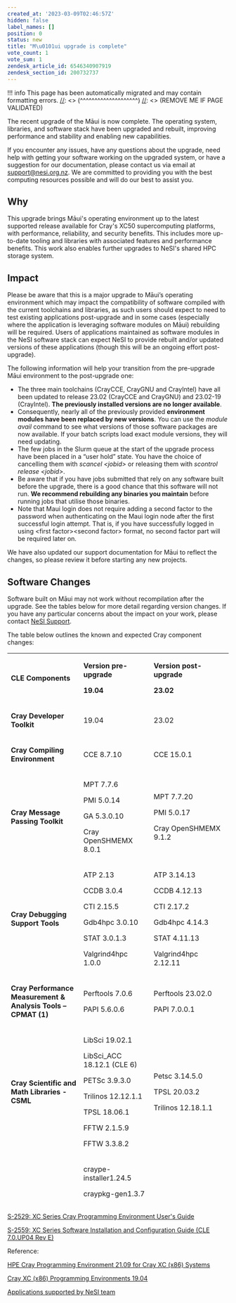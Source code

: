 ```yaml
---
created_at: '2023-03-09T02:46:57Z'
hidden: false
label_names: []
position: 0
status: new
title: "M\u0101ui upgrade is complete"
vote_count: 1
vote_sum: 1
zendesk_article_id: 6546340907919
zendesk_section_id: 200732737
---
```




[//]: <> (REMOVE ME IF PAGE VALIDATED)
[//]: <> (vvvvvvvvvvvvvvvvvvvv)
!!! info
    This page has been automatically migrated and may contain formatting errors.
[//]: <> (^^^^^^^^^^^^^^^^^^^^)
[//]: <> (REMOVE ME IF PAGE VALIDATED)

<p>The recent upgrade of the Māui is now complete. The operating system, libraries, and software stack have been upgraded and rebuilt, improving performance and stability and enabling new capabilities.</p>
<p>If you encounter any issues, have any questions about the upgrade, need help with getting your software working on the upgraded system, or have a suggestion for our documentation, please contact us via email at <a href="mailto:support@nesi.org.nz"><span class="wysiwyg-underline">support@nesi.org.nz</span></a>. We are committed to providing you with the best computing resources possible and will do our best to assist you.</p>
<h2>Why</h2>
<p><span style="font-weight: 400;">This upgrade brings Māui's operating environment up to the latest supported release available for Cray's XC50 supercomputing platforms, with performance, reliability, and security benefits. This i</span>ncludes more up-to-date tooling and libraries with associated features and performance benefits. This work also enables further upgrades to NeSI's shared HPC storage system.</p>
<h2>Impact</h2>
<p><span style="font-weight: 400;">Please be aware that this is a major upgrade to Māui’s operating environment which may impact the compatibility of software compiled with the current toolchains and libraries, as such users should expect to need to test existing applications post-upgrade and in some cases (especially where the application is leveraging software modules on Māui) rebuilding will be required. Users of applications maintained as software modules in the NeSI software stack can expect NeSI to provide rebuilt and/or updated versions of these applications (though this will be an ongoing effort post-upgrade).</span><span style="font-weight: 400;"></span></p>
<p><span style="font-weight: 400;">The following information will help your transition from the pre-upgrade Māui environment to the post-upgrade one: </span></p>
<ul>
<li>The three main toolchains (CrayCCE, CrayGNU and CrayIntel) have all been updated to release 23.02 (CrayCCE and CrayGNU) and 23.02-19 (CrayIntel). <strong>The previously installed versions are no longer available</strong>.</li>
<li>Consequently, nearly all of the previously provided <strong>environment modules have been replaced by new versions</strong>. You can use the <em>module avail</em> command to see what versions of those software packages are now available. If your batch scripts load exact module versions, they will need updating.</li>
<li>The few jobs in the Slurm queue at the start of the upgrade process have been placed in a “user hold” state. You have the choice of cancelling them with <em>scancel &lt;jobid&gt;</em> or releasing them with <em>scontrol release &lt;jobid&gt;</em>.</li>
<li>Be aware that if you have jobs submitted that rely on any software built before the upgrade, there is a good chance that this software will not run. <strong>We recommend rebuilding any binaries you maintain</strong> before running jobs that utilise those binaries.</li>
<li>Note that Maui login does not require adding a second factor to the password when authenticating on the Maui login node after the first successful login attempt. That is, if you have successfully logged in using &lt;first factor&gt;&lt;second factor&gt; format, no second factor part will be required later on.</li>
</ul>
<p>We have also updated our support documentation for Māui to reflect the changes, so please review it before starting any new projects. </p>
<h2>Software Changes</h2>
<p>Software built on Māui may not work without recompilation after the upgrade. See the tables below for more detail regarding version changes. If you have any particular concerns about the impact on your work, please contact <a href="https://support.nesi.org.nz/hc/en-gb/requests/new">NeSI Support</a>.</p>
<p>The table below outlines the known and expected Cray component changes:</p>
<table style="font-weight: 400; height: 1258px;" width="633">
<tbody>
<tr style="height: 51px;">
<td style="height: 51px; width: 196.789px;">
<p><strong>CLE Components</strong></p>
</td>
<td style="height: 51px; width: 180.992px;">
<p><strong>Version pre-upgrade</strong></p>
<p><strong>19.04</strong></p>
</td>
<td style="height: 51px; width: 221.219px;">
<p><strong>Version post-upgrade</strong></p>
<p><strong>23.02</strong></p>
</td>
</tr>
<tr style="height: 22px;">
<td style="height: 22px; width: 196.789px;">
<p><strong>Cray Developer Toolkit</strong></p>
</td>
<td style="height: 22px; width: 180.992px;">
<p>19.04</p>
</td>
<td style="height: 22px; width: 221.219px;">
<p>23.02</p>
</td>
</tr>
<tr style="height: 44px;">
<td style="height: 44px; width: 196.789px;">
<p><strong>Cray Compiling Environment</strong></p>
</td>
<td style="height: 44px; width: 180.992px;">
<p>CCE 8.7.10</p>
</td>
<td style="height: 44px; width: 221.219px;">
<p>CCE 15.0.1</p>
</td>
</tr>
<tr style="height: 110px;">
<td style="height: 110px; width: 196.789px;">
<p><strong>Cray Message Passing Toolkit</strong></p>
</td>
<td style="height: 110px; width: 180.992px;">
<p>MPT 7.7.6</p>
<p>PMI 5.0.14</p>
<p>GA 5.3.0.10</p>
<p>Cray OpenSHMEMX 8.0.1</p>
</td>
<td style="height: 110px; width: 221.219px;">
<p>MPT 7.7.20</p>
<p>PMI 5.0.17</p>
<p>Cray OpenSHMEMX 9.1.2</p>
</td>
</tr>
<tr style="height: 169px;">
<td style="height: 169px; width: 196.789px;">
<p><strong>Cray Debugging Support Tools</strong></p>
</td>
<td style="height: 169px; width: 180.992px;">
<p>ATP 2.13</p>
<p>CCDB 3.0.4</p>
<p>CTI 2.15.5</p>
<p>Gdb4hpc 3.0.10</p>
<p>STAT 3.0.1.3</p>
<p>Valgrind4hpc 1.0.0</p>
</td>
<td style="height: 169px; width: 221.219px;">
<p>ATP 3.14.13</p>
<p>CCDB 4.12.13</p>
<p>CTI 2.17.2</p>
<p>Gdb4hpc 4.14.3</p>
<p>STAT 4.11.13</p>
<p>Valgrind4hpc 2.12.11</p>
</td>
</tr>
<tr style="height: 67px;">
<td style="height: 67px; width: 196.789px;">
<p><strong>Cray Performance Measurement &amp; Analysis Tools –CPMAT (1)</strong></p>
</td>
<td style="height: 67px; width: 180.992px;">
<p>Perftools 7.0.6</p>
<p>PAPI 5.6.0.6</p>
</td>
<td style="height: 67px; width: 221.219px;">
<p>Perftools 23.02.0</p>
<p>PAPI 7.0.0.1</p>
</td>
</tr>
<tr style="height: 221px;">
<td style="height: 221px; width: 196.789px;">
<p><strong>Cray Scientific and Math Libraries -CSML</strong></p>
</td>
<td style="height: 221px; width: 180.992px;">
<p>LibSci 19.02.1</p>
<p>LibSci_ACC 18.12.1 (CLE 6)</p>
<p>PETSc 3.9.3.0</p>
<p>Trilinos 12.12.1.1</p>
<p>TPSL 18.06.1</p>
<p>FFTW 2.1.5.9</p>
<p>FFTW 3.3.8.2</p>
</td>
<td style="height: 221px; width: 221.219px;">
<p>Petsc 3.14.5.0</p>
<p>TPSL 20.03.2</p>
<p>Trilinos 12.18.1.1</p>
</td>
</tr>
<tr style="height: 191px;">
<td style="height: 191px; width: 196.789px;">
<p><strong>Cray Environment Setup and Compiling support -CENV</strong></p>
</td>
<td style="height: 191px; width: 180.992px;">
<p>craype-installer1.24.5</p>
<p>craypkg-gen1.3.7</p>
<p>craype 2.5.18</p>
<p>cray-modules 3.2.11.1</p>
<p>cray-mpich-compat1.0.0-8 (patch)</p>
<p>cdt-prgenv 6.0.5</p>
</td>
<td style="height: 191px; width: 221.219px;">
<p>craypkg-gen 1.3.26</p>
<p>craype 2.7.15</p>
</td>
</tr>
<tr style="height: 302px;">
<td style="height: 302px; width: 196.789px;">
<p><strong>Third party products</strong></p>
</td>
<td style="height: 302px; width: 180.992px;">
<p>HDF5 1.10.2.0</p>
<p>NetCDF 4.6.1.3</p>
<p>parallel-NetCDF 1.8.1.4</p>
<p>iobuf 2.0.8</p>
<p>java jdk 1.8.0_51 (CLE 6)</p>
<p>GCC 7.3.0</p>
<p>GCC 8.3.0</p>
<p>cray-python 2.7.15.3 &amp; 3.6.5.3 (CLE 6)</p>
<p>cray-R 3.4.2</p>
</td>
<td style="height: 302px; width: 221.219px;">
<p>HDF5 1.12.2.3</p>
<p>NetCDF 4.9.0.3</p>
<p>Parallel-NetCDF 1.12.3.3</p>
<p>iobuf 2.0.10</p>
<p>GCC 10.3.0</p>
<p>GCC 12.1.0</p>
<p>cray-python 3.9.13.2</p>
<p>cray-R 4.2.1.1</p>
</td>
</tr>
<tr style="height: 81px;">
<td style="height: 81px; width: 196.789px;">
<p><strong>Third Party Licensed Products</strong></p>
</td>
<td style="height: 81px; width: 180.992px;">
<p>PGI 18.10 (CLE 6 only)</p>
<p>TotalView 2018.3.8</p>
<p>Forge 19.0.3.1</p>
</td>
<td style="height: 81px; width: 221.219px;">
<p>Forge 21.0.3</p>
<p>Totalview 2021.2.14</p>
</td>
</tr>
</tbody>
</table>
<p style="font-weight: 400;"><a href="https://support.hpe.com/hpesc/public/docDisplay?docLocale=en_US&amp;docId=a00113984en_us" data-saferedirecturl="https://www.google.com/url?q=https://support.hpe.com/hpesc/public/docDisplay?docLocale%3Den_US%26docId%3Da00113984en_us&amp;source=gmail&amp;ust=1670532540611000&amp;usg=AOvVaw01b_uhLa99nfjgIWWpS_2u">S-2529: XC Series Cray Programming Environment User's Guide</a></p>
<p style="font-weight: 400;"><a href="https://support.hpe.com/hpesc/public/docDisplay?docLocale=en_US&amp;docId=sd00002132en_us" data-saferedirecturl="https://www.google.com/url?q=https://support.hpe.com/hpesc/public/docDisplay?docLocale%3Den_US%26docId%3Dsd00002132en_us&amp;source=gmail&amp;ust=1670532540611000&amp;usg=AOvVaw2yYVYXLHXHizRraW1Xec1z">S-2559: XC Series Software Installation and Configuration Guide (CLE 7.0.UP04 Rev E)</a></p>
<p style="font-weight: 400;">Reference:</p>
<p style="font-weight: 400;"><a href="https://support.hpe.com/hpesc/public/docDisplay?docLocale=en_US&amp;docId=a00118188en_us" data-saferedirecturl="https://www.google.com/url?q=https://support.hpe.com/hpesc/public/docDisplay?docLocale%3Den_US%26docId%3Da00118188en_us&amp;source=gmail&amp;ust=1670532540611000&amp;usg=AOvVaw35pcVNPonvHXNy2kyYl_77">HPE Cray Programming Environment 21.09 for Cray XC (x86) Systems</a></p>
<p style="font-weight: 400;"><a href="https://support.hpe.com/hpesc/public/docDisplay?docId=a00114073en_us&amp;docLocale=en_US" data-saferedirecturl="https://www.google.com/url?q=https://support.hpe.com/hpesc/public/docDisplay?docId%3Da00114073en_us%26docLocale%3Den_US&amp;source=gmail&amp;ust=1670532540611000&amp;usg=AOvVaw1KsW-xCm7ez_u2Hu0lxzNO">Cray XC (x86) Programming Environments 19.04</a></p>
<p style="font-weight: 400;"><a href="https://support.nesi.org.nz/hc/en-gb/sections/360000040076" target="_blank" rel="noopener">Applications supported by NeSI team</a></p>